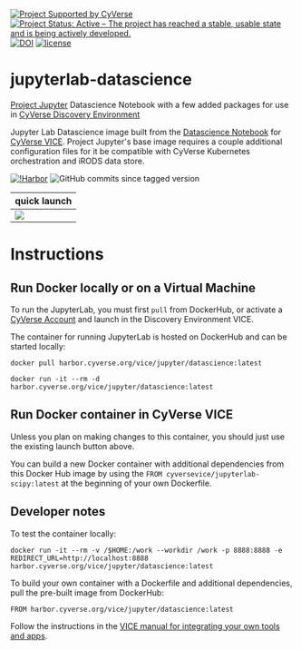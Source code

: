 [![Project Supported by CyVerse](https://de.cyverse.org/Powered-By-CyVerse-blue.svg)](https://learning.cyverse.org/projects/vice/en/latest/) [![Project Status: Active – The project has reached a stable, usable state and is being actively developed.](https://www.repostatus.org/badges/latest/active.svg)](https://www.repostatus.org/#active) [![DOI](https://zenodo.org/badge/DOI/10.5281/zenodo.4540701.svg)](https://doi.org/10.5281/zenodo.4540701)
 [![license](https://img.shields.io/badge/license-BSD3-red.svg?style=flat-square)](https://opensource.org/licenses/BSD-3-Clause) 

# jupyterlab-datascience

[Project Jupyter](https://jupyter.org/) Datascience Notebook with a few added packages for use in [CyVerse Discovery Environment](https://de.cyverse.org)

Jupyter Lab Datascience image built from the [Datascience Notebook](https://hub.docker.com/r/jupyter/datascience-notebook) for [CyVerse VICE](https://cyverse-visual-interactive-computing-environment.readthedocs-hosted.com/en/latest/index.html). Project Jupyter's base image requires a couple additional configuration files for it be compatible with CyVerse Kubernetes orchestration and iRODS data store.

[![!Harbor](https://github.com/cyverse-vice/jupyterlab-datascience/actions/workflows/harbor.yml/badge.svg)](https://github.com/cyverse-vice/jupyterlab-datascience/actions) ![GitHub commits since tagged version](https://img.shields.io/github/commits-since/cyverse-vice/jupyterlab-datascience/latest/main?style=flat-square) 

| quick launch | 
| ------------ | 
| <a href="https://de.cyverse.org/apps/de/cc77b788-bc45-11eb-9934-008cfa5ae621/launch" target="_blank"><img src="https://img.shields.io/badge/Datascience-latest-orange?style=plastic&logo=jupyter"></a> |

# Instructions

## Run Docker locally or on a Virtual Machine

To run the JupyterLab, you must first `pull` from DockerHub, or activate a [CyVerse Account](https://user.cyverse.org/services/mine) and launch in the Discovery Environment VICE.

The container for running JupyterLab is hosted on DockerHub and can be started locally:


```
docker pull harbor.cyverse.org/vice/jupyter/datascience:latest
```

```
docker run -it --rm -d harbor.cyverse.org/vice/jupyter/datascience:latest
```

## Run Docker container in CyVerse VICE

Unless you plan on making changes to this container, you should just use the existing launch button above.

You can build a new Docker container with additional dependencies from this Docker Hub image by using the `FROM cyversevice/jupyterlab-scipy:latest` at the beginning of your own Dockerfile.

## Developer notes

To test the container locally:

```
docker run -it --rm -v /$HOME:/work --workdir /work -p 8888:8888 -e REDIRECT_URL=http://localhost:8888 harbor.cyverse.org/vice/jupyter/datascience:latest
```

To build your own container with a Dockerfile and additional dependencies, pull the pre-built image from DockerHub:

```
FROM harbor.cyverse.org/vice/jupyter/datascience:latest
```

Follow the instructions in the [VICE manual for integrating your own tools and apps](https://learning.cyverse.org/vice/extend_apps/#building-an-app-for-your-tool).
